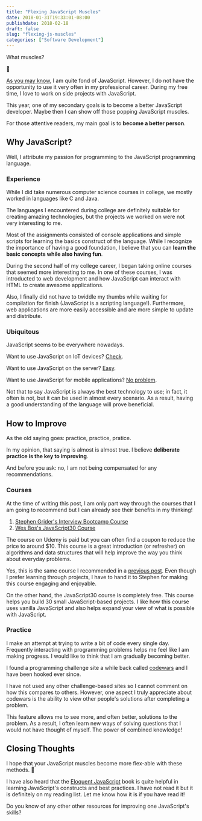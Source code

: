 ```yaml
---
title: "Flexing JavaScript Muscles"
date: 2018-01-31T19:33:01-08:00
publishdate: 2018-02-18
draft: false
slug: "flexing-js-muscles"
categories: ["Software Development"]
---
```


What muscles?

🙁

[As you may know](/about), I am quite fond of JavaScript. However, I do not have the opportunity to use it very often in my professional career. During my free time, I love to work on side projects with JavaScript.

This year, one of my secondary goals is to become a better JavaScript developer. Maybe then I can show off those popping JavaScript muscles.

For those attentive readers, my main goal is to **become a better person**.

## Why JavaScript?

Well, I attribute my passion for programming to the JavaScript programming language.

### Experience

While I did take numerous computer science courses in college, we mostly worked in languages like C and Java.

The languages I encountered during college are definitely suitable for creating amazing technologies, but the projects we worked on were not very interesting to me.

Most of the assignments consisted of console applications and simple scripts for learning the basics construct of the language. While I recognize the importance of having a good foundation, I believe that you can **learn the basic concepts while also having fun**.

During the second half of my college career, I began taking online courses that seemed more interesting to me. In one of these courses, I was introducted to web development and how JavaScript can interact with HTML to create awesome applications.

Also, I finally did not have to twiddle my thumbs while waiting for compilation for finish (JavaScript is a scripting language!). Furthermore, web applications are more easily accessible and are more simple to update and distribute.

### Ubiquitous

JavaScript seems to be everywhere nowadays.

Want to use JavaScript on IoT devices? [Check](http://johnny-five.io/).

Want to use JavaScript on the server? [Easy](https://nodejs.org/en/).

Want to use JavaScript for mobile applications? [No problem](https://facebook.github.io/react-native/).

Not that to say JavaScript is always the best technology to use; in fact, it often is not, but it can be used in almost every scenario. As a result, having a good understanding of the language will prove beneficial.

## How to Improve

As the old saying goes: practice, practice, pratice.

In my opinion, that saying is almost is almost true. I believe **deliberate practice is the key to improving**.

And before you ask: no, I am not being compensated for any recommendations.

### Courses

At the time of writing this post, I am only part way through the courses that I am going to recommend but I can already see their benefits in my thinking!

1. [Stephen Grider's Interview Bootcamp Course](https://www.udemy.com/coding-interview-bootcamp-algorithms-and-data-structure/)
2. [Wes Bos's JavaScript30 Course](https://javascript30.com/)

The course on Udemy is paid but you can often find a coupon to reduce the price to around $10. This course is a great introduction (or refresher) on algorithms and data structures that will help improve the way you think about everyday problems.

Yes, this is the same course I recommended in a [previous post](/generic-memoization-js). Even though I prefer learning through projects, I have to hand it to Stephen for making this course engaging and enjoyable.

On the other hand, the JavaScript30 course is completely free. This course helps you build 30 small JavaScript-based projects. I like how this course uses vanilla JavaScript and also helps expand your view of what is possible with JavaScript.

### Practice

I make an attempt at trying to write a bit of code every single day. Frequently interacting with programming problems helps me feel like I am making progress. I would like to think that I am gradually becoming better.

I found a programming challenge site a while back called [codewars](https://www.codewars.com/) and I have been hooked ever since.

I have not used any other challenge-based sites so I cannot comment on how this compares to others. However, one aspect I truly appreciate about codewars is the ability to view other people's solutions after completing a problem.

This feature allows me to see more, and often better, solutions to the problem. As a result, I often learn new ways of solving questions that I would not have thought of myself. The power of combined knowledge!

## Closing Thoughts

I hope that your JavaScript muscles become more flex-able with these methods. 🙂

I have also heard that the [Eloquent JavaScript](https://eloquentjavascript.net/) book is quite helpful in learning JavaScript's constructs and best practices. I have not read it but it is definitely on my reading list. Let me know how it is if you have read it!

Do you know of any other other resources for improving one JavaScript's skills?
